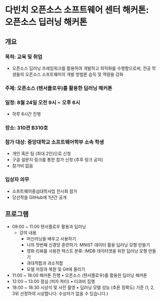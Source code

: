 # 다빈치 오픈소스 소프트웨어 센터 해커톤: 오픈소스 딥러닝 해커톤

## 개요
###	목적: 교육 및 취업
-	오픈소스 딥러닝 프레임워크를 활용하여 개발하고 최적화를 수행함으로써, 전공 학생들의 오픈소스 소프트웨어의 개발 방법론 습득 및 역량을 강화

###	주제: 오픈소스 (텐서플로우)를 활용한 딥러닝 해커톤
###	일정: 8월 24일 오전 9시 ~ 오후 6시
-	하루 8시간 진행
###	장소: 310관 B310호
###	참가 대상: 중앙대학교 소프트웨어학부 소속 학생
- 개인 혹은 팀 (최대 2인)으로 신청
-	구글 설문지 링크를 통한 참가 신청 (추후 링크 공지)
-	참가비 없음
###	입상자 의무
-	소프트웨어중심대학사업 전시회 참가
-	당선작을 GitHub에 1년간 공개

## 프로그램
- 09:00 ~ 11:00	텐서플로우 활용과 딥러닝
  - 강의 내용
    - 머신러닝을 배우고 사용하기
    - 나의 첫번째 신경망 훈련하기: MNIST 데이터 활용 딥러닝 모형 만들기
    - 영화 리뷰를 사용한 텍스트 분류: IMDB 데이터셋을 위한 딥러닝 모형 만들기
    - 과대적합과 과소적합
    - 모델 저장과 복원 및 Git에 올리기
- 11:00 ~ 18:00	해커톤 진행	•	오픈소스 (텐서플로우)를 활용한 딥러닝 해커톤
- 12:00 ~ 13:00	점심 (피자 파티)	•	다과비 집행
- 18:00 ~ 18:30	시상식 및 사진 촬영	•	딥러닝 모델 성능 (추론 정확도) 기준 (1, 2, 3위 선정하여 시상합니다. 수상자가 없을 수 있습니다.)
